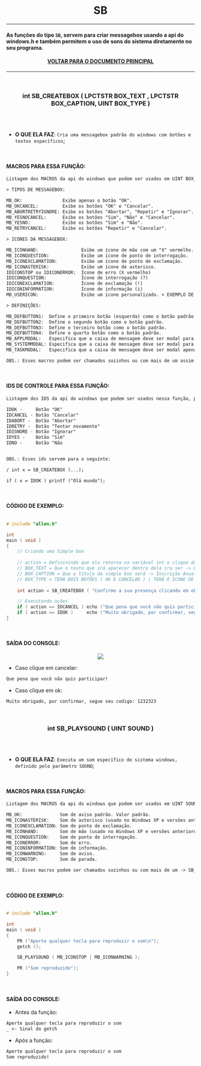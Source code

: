 <h1 align="center"> SB </h1>

---

#### As funções do tipo ` SB `, servem para criar messagebox usando a api do windows.h e também permitem o uso de sons do sistema diretamente no seu programa. 

#### <p align="center"> <a href="https://github.com/AllenoBoy/allen.h" title="Retornar a documentação."> VOLTAR PARA O DOCUMENTO PRINCIPAL</a> </p>

---








<br>

<h3 align="center"> int SB_CREATEBOX ( LPCTSTR BOX_TEXT , LPCTSTR BOX_CAPTION, UINT BOX_TYPE ) </h3> 

<br>
<br>

- **O QUE ELA FAZ**: `Cria uma messagebox padrão do windows com botões e textos específicos`;

<br>

#### MACROS PARA ESSA FUNÇÃO:

```txt
Listagem dos MACROS da api do windows que podem ser usados em UINT BOX_TYPE:

> TIPOS DE MESSAGEBOX:

MB_OK:               Exibe apenas o botão "OK".
MB_OKCANCEL:         Exibe os botões "OK" e "Cancelar".
MB_ABORTRETRYIGNORE: Exibe os botões "Abortar", "Repetir" e "Ignorar".
MB_YESNOCANCEL:      Exibe os botões "Sim", "Não" e "Cancelar".
MB_YESNO:            Exibe os botões "Sim" e "Não".
MB_RETRYCANCEL:      Exibe os botões "Repetir" e "Cancelar".

> ICONES DA MESSAGEBOX:

MB_ICONHAND:                Exibe um ícone de mão com um "X" vermelho.
MB_ICONQUESTION:            Exibe um ícone de ponto de interrogação.
MB_ICONEXCLAMATION:         Exibe um ícone de ponto de exclamação.
MB_ICONASTERISK:            Exibe um ícone de asterisco.
IDICONSTOP ou IDICONERROR:  Ícone de erro (X vermelho)
IDICONQUESTION:             Ícone de interrogação (?)
IDICONEXCLAMATION:          Ícone de exclamação (!)
IDICONINFORMATION:          Ícone de informação (i)
MB_USERICON:                Exibe um ícone personalizado. < EXEMPLO DE USO NO FIM DESSE DOCUMENTO >

> DEFINIÇÕES:

MB_DEFBUTTON1:  Define o primeiro botão (esquerda) como o botão padrão.
MB_DEFBUTTON2:  Define o segundo botão como o botão padrão.
MB_DEFBUTTON3:  Define o terceiro botão como o botão padrão.
MB_DEFBUTTON4:  Define o quarto botão como o botão padrão.
MB_APPLMODAL:   Especifica que a caixa de mensagem deve ser modal para a aplicação atual.
MB_SYSTEMMODAL: Especifica que a caixa de mensagem deve ser modal para todo o sistema.
MB_TASKMODAL:   Especifica que a caixa de mensagem deve ser modal apenas para a janela atual.

OBS.: Esses macros podem ser chamados sozinhos ou com mais de um assim: MACRO | MACRO2 | MACRO 3
```

<br>

#### IDS DE CONTROLE PARA ESSA FUNÇÃO:

```txt
Listagem dos IDS da api do windows que podem ser usados nessa função, para controlar ações:

IDOK -     Botão "OK"
IDCANCEL - Botão "Cancelar"
IDABORT -  Botão "Abortar"
IDRETRY -  Botão "Tentar novamente"
IDIGNORE - Botão "Ignorar"
IDYES -    Botão "Sim"
IDNO -     Botão "Não


OBS.: Esses ids servem para o seguinte:

/ int x = SB_CREATEBOX (...);

if ( x = IDOK ) printf ("Olá mundo");

```

<br>

#### CÓDIGO DE EXEMPLO:

```c

# include "allen.h"

int 
main ( void )
{      
    // Criando uma Simple box
    
    // action = Defininindo que ela retorna na variável int o clique do usuário
    // BOX_TEXT = Que o texto que irá aparecer dentro dela ira ser -> Confirme a sua presença clicando em ok!
    // BOX_CAPTION = Que o título da simple box será -> Inscrição Anual
    // BOX_TYPE = TERÁ DOIS BOTÕES ( OK E CANCELAR ) | TERÁ O ICONE DE INFORMATION | O BOTÃO PADRÃO É O SEGUNDO -> MB_OKCANCEL | MB_ICONINFORMATION | MB_DEFBUTTON2
    
    int action = SB_CREATEBOX ( "Confirme a sua presença clicando em ok!" , "Inscrição Anual" , MB_OKCANCEL | MB_ICONINFORMATION | MB_DEFBUTTON2  );

    // Executando ações
    if ( action == IDCANCEL ) echo ("Que pena que você não quis participar!");
    if ( action == IDOK )     echo ("Muito obrigado, por confirmar, segue seu codigo: 1232323");
}

```

<br>

#### SAÍDA DO CONSOLE:

<p align="center">
  <img src="https://user-images.githubusercontent.com/114815898/232237311-1ba382e0-f7cc-4be7-98c6-9b1cb4c187d8.png">
</p>

- Caso clique em cancelar: 

```txt
Que pena que você não quis participar!
```

- Caso clique em ok: 

```txt
Muito obrigado, por confirmar, segue seu codigo: 1232323
```

















<br>

<h3 align="center"> int SB_PLAYSOUND ( UINT SOUND ) </h3> 

<br>
<br>

- **O QUE ELA FAZ**: `Executa um som específico do sistema windows, definido pelo parâmetro SOUND`;

<br>

#### MACROS PARA ESSA FUNÇÃO:

```txt
Listagem dos MACROS da api do windows que podem ser usados em UINT SOUND:

MB_OK:              Som de aviso padrão. Valor padrão.
MB_ICONASTERISK:    Som de asterisco (usado no Windows XP e versões anteriores).
MB_ICONEXCLAMATION: Som de ponto de exclamação.
MB_ICONHAND:        Som de mão (usado no Windows XP e versões anteriores).
MB_ICONQUESTION:    Som de ponto de interrogação.
MB_ICONERROR:       Som de erro.
MB_ICONINFORMATION: Som de informação.
MB_ICONWARNING:     Som de aviso.
MB_ICONSTOP:        Som de parada.

OBS.: Esses macros podem ser chamados sozinhos ou com mais de um -> SB_PLAYSOUND ( MB_ICONQUESTION  | MB_OK ); 
```

<br>

#### CÓDIGO DE EXEMPLO:

```c

# include "allen.h"

int 
main ( void )
{
    PR ("Aperte qualquer tecla para reproduzir o som\n");
    getch ();

    SB_PLAYSOUND ( MB_ICONSTOP | MB_ICONWARNING );

    PR ("Som reproduzido");
}

```

<br>

#### SAÍDA DO CONSOLE:

- Antes da função:

```txt
Aperte qualquer tecla para reproduzir o som
_ <- Sinal do getch
```

- Após a função:

```txt
Aperte qualquer tecla para reproduzir o som
Som reproduzido! 
```



















